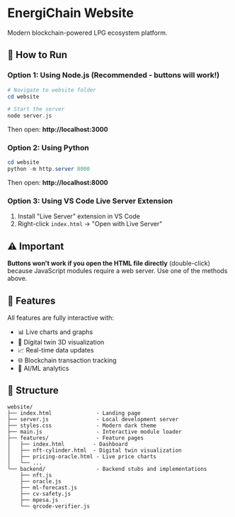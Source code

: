 # EnergiChain Website

Modern blockchain-powered LPG ecosystem platform.

## 🚀 How to Run

### Option 1: Using Node.js (Recommended - buttons will work!)

```powershell
# Navigate to website folder
cd website

# Start the server
node server.js
```

Then open: **http://localhost:3000**

### Option 2: Using Python

```powershell
cd website
python -m http.server 8000
```

Then open: **http://localhost:8000**

### Option 3: Using VS Code Live Server Extension

1. Install "Live Server" extension in VS Code
2. Right-click `index.html` → "Open with Live Server"

## ⚠️ Important

**Buttons won't work if you open the HTML file directly** (double-click) because JavaScript modules require a web server. Use one of the methods above.

## 🎯 Features

All features are fully interactive with:
- 📊 Live charts and graphs
- 🔄 Digital twin 3D visualization
- 📈 Real-time data updates
- 🌐 Blockchain transaction tracking
- 🤖 AI/ML analytics

## 📁 Structure

```
website/
├── index.html              - Landing page
├── server.js               - Local development server
├── styles.css              - Modern dark theme
├── main.js                 - Interactive module loader
├── features/               - Feature pages
│   ├── index.html         - Dashboard
│   ├── nft-cylinder.html  - Digital twin visualization
│   ├── pricing-oracle.html - Live price charts
│   └── ...
└── backend/                - Backend stubs and implementations
    ├── nft.js
    ├── oracle.js
    ├── ml-forecast.js
    ├── cv-safety.js
    ├── mpesa.js
    └── qrcode-verifier.js
```
